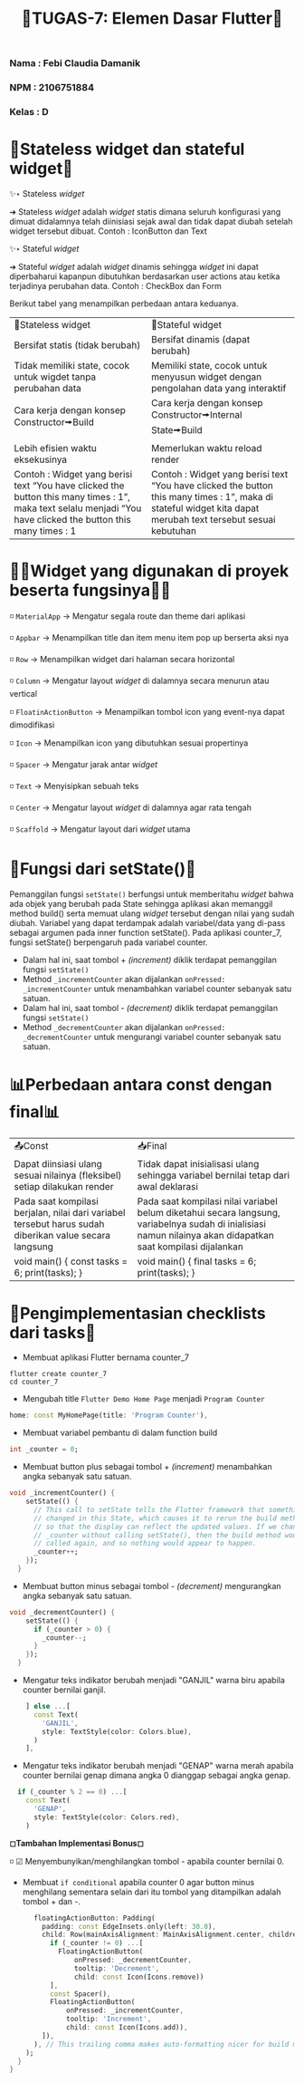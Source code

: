 <div align="center" style="padding-bottom: 10px">
<h1>🔖TUGAS-7: Elemen Dasar Flutter🔖</h1>
</div>

<h3> Nama	: Febi Claudia Damanik </h3>

<h3> NPM	: 2106751884 </h3>

<h3> Kelas 	: D </h3>

# 💫Stateless widget dan stateful widget💫
✨‣ Stateless _widget_

➔ Stateless _widget_ adalah _widget_ statis dimana seluruh konfigurasi yang dimuat didalamnya telah diinisiasi sejak awal dan tidak dapat diubah setelah widget tersebut dibuat. Contoh : IconButton dan Text

✨‣ Stateful _widget_

➔ Stateful _widget_ adalah _widget_ dinamis sehingga _widget_ ini dapat diperbaharui kapanpun dibutuhkan berdasarkan user actions atau ketika terjadinya perubahan data. Contoh : CheckBox dan Form

Berikut tabel yang menampilkan perbedaan antara keduanya.
<!DOCTYPE html>
<html>
<head>
	<meta charset="utf-8">
</head>
<body> 
 <table>
 <tr>
 		<td>📴Stateless widget</td>
 		<td>📱Stateful widget</td>
 <tr>
 		<td>Bersifat statis (tidak berubah)</td>
 		<td>Bersifat dinamis (dapat berubah)</td>
  <tr>
		<td>Tidak memiliki state, cocok untuk wigdet tanpa perubahan data</td>
		<td>Memiliki state, cocok untuk menyusun widget dengan pengolahan data yang interaktif</td>
  <tr>
		<td>Cara kerja dengan konsep Constructor🠚Build</td>
		<td>Cara kerja dengan konsep Constructor🠚Internal State🠚Build</td>
  <tr>
		<td>Lebih efisien waktu eksekusinya</td>
		<td>Memerlukan waktu reload render</td>
  <tr>
		<td>Contoh : Widget yang berisi text “You have clicked the button this many times : 1”, maka text selalu menjadi “You have clicked the button this many times : 1</td>
		<td>Contoh : Widget yang berisi text “You have clicked the button this many times : 1”, maka di stateful widget kita dapat merubah text tersebut sesuai kebutuhan</td>
   </tr>
	 
 </table>

</body>
</html>

# 👷‍♀️Widget yang digunakan di proyek beserta fungsinya👷‍♀️
◽ `MaterialApp` → Mengatur segala route dan theme dari aplikasi

◽ `Appbar` → Menampilkan title dan item menu item pop up berserta aksi nya

◽ `Row` → Menampilkan widget dari halaman secara horizontal
	
◽ `Column` → Mengatur layout _widget_ di dalamnya secara menurun atau vertical
	
◽ `FloatinActionButton` → Menampilkan tombol icon yang event-nya dapat dimodifikasi
	
◽ `Icon` → Menampilkan icon yang dibutuhkan sesuai propertinya
	
◽ `Spacer` → Mengatur jarak antar _widget_
	
◽ `Text` → Menyisipkan sebuah teks 
	
◽ `Center` → Mengatur layout _widget_ di dalamnya agar rata tengah
	
◽ `Scaffold` → Mengatur layout dari _widget_ utama

# 🧮Fungsi dari setState()🧮
Pemanggilan fungsi `setState()` berfungsi untuk memberitahu _widget_ bahwa ada objek yang berubah pada State sehingga aplikasi akan memanggil method build() serta memuat ulang _widget_ tersebut dengan nilai yang sudah diubah. Variabel yang dapat terdampak adalah variabel/data yang di-pass sebagai argumen pada inner function setState().
Pada aplikasi counter_7, fungsi setState() berpengaruh pada variabel counter.
- Dalam hal ini, saat tombol + _(increment)_ diklik terdapat pemanggilan fungsi `setState()`
- Method `_incrementCounter` akan dijalankan `onPressed: _incrementCounter` untuk menambahkan variabel counter sebanyak satu satuan.
- Dalam hal ini, saat tombol - _(decrement)_ diklik terdapat pemanggilan fungsi `setState()`
- Method `_decrementCounter` akan dijalankan `onPressed: _decrementCounter` untuk mengurangi variabel counter sebanyak satu satuan.

# 📊Perbedaan antara const dengan final📊
<!DOCTYPE html>
<html>
<head>
	<meta charset="utf-8">
</head>
<body> 
 <table>
 <tr>
 		<td>📤Const</td>
 		<td>📥Final</td>
 <tr>
 		<td>Dapat diinsiasi ulang sesuai nilainya (fleksibel) setiap dilakukan render</td>
 		<td>Tidak dapat inisialisasi ulang sehingga variabel bernilai tetap dari awal deklarasi</td>
  <tr>
		<td>Pada saat kompilasi berjalan, nilai dari variabel tersebut harus sudah diberikan value secara langsung</td>
		<td>Pada saat kompilasi nilai variabel belum diketahui secara langsung, variabelnya sudah di inialisiasi namun nilainya akan didapatkan saat kompilasi dijalankan</td>
  <tr>
		<td>
		void main() {
  		const tasks = 6;
  		print(tasks);
		}</td>
		<td>
		void main() {
  		final tasks = 6;
  		print(tasks);
		}</td>
	 
</table>

</body>
</html>

# 📌Pengimplementasian checklists dari tasks📌
- Membuat aplikasi Flutter bernama counter_7
``` 
flutter create counter_7
cd counter_7
```
- Mengubah title `Flutter Demo Home Page` menjadi `Program Counter`
```dart
home: const MyHomePage(title: 'Program Counter'),
 ```
- Membuat variabel pembantu di dalam function build
```dart
int _counter = 0;
```
- Membuat button plus sebagai tombol + _(increment)_ menambahkan angka sebanyak satu satuan.
```dart
void _incrementCounter() {
    setState(() {
      // This call to setState tells the Flutter framework that something has
      // changed in this State, which causes it to rerun the build method below
      // so that the display can reflect the updated values. If we changed
      // _counter without calling setState(), then the build method would not be
      // called again, and so nothing would appear to happen.
      _counter++;
    });
  }
```
- Membuat button minus sebagai tombol - _(decrement)_ mengurangkan angka sebanyak satu satuan.
```dart 
void _decrementCounter() {
    setState(() {
      if (_counter > 0) {
        _counter--;
      }
    });
  }
```
- Mengatur teks indikator berubah menjadi "GANJIL" warna biru apabila counter bernilai ganjil.
```dart 
    ] else ...[
      const Text(
        'GANJIL',
        style: TextStyle(color: Colors.blue),
      )
    ],
```
- Mengatur teks indikator berubah menjadi "GENAP" warna merah apabila counter bernilai genap dimana angka 0 dianggap sebagai angka genap.
```dart 
  if (_counter % 2 == 0) ...[
    const Text(
      'GENAP',
      style: TextStyle(color: Colors.red),
    )
```

**◻Tambahan Implementasi Bonus◻**

◽ ☑ Menyembunyikan/menghilangkan tombol - apabila counter bernilai 0.
- Membuat `if conditional` apabila counter 0 agar button minus menghilang sementara selain dari itu tombol yang ditampilkan adalah tombol + dan -.
```dart 
      floatingActionButton: Padding(
        padding: const EdgeInsets.only(left: 30.0),
        child: Row(mainAxisAlignment: MainAxisAlignment.center, children: [
          if (_counter != 0) ...[
            FloatingActionButton(
                onPressed: _decrementCounter,
                tooltip: 'Decrement',
                child: const Icon(Icons.remove))
          ],
          const Spacer(),
          FloatingActionButton(
              onPressed: _incrementCounter,
              tooltip: 'Increment',
              child: const Icon(Icons.add)),
        ]),
      ), // This trailing comma makes auto-formatting nicer for build methods.
    );
  }
}
```
